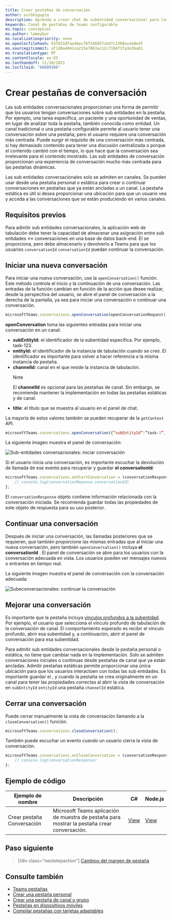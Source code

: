 ```yaml
---
title: Crear pestañas de conversación
author: surbhigupta
description: Aprenda a crear chat de subentidad conversacional para las pestañas de canal, para administrar conversaciones con ejemplos de código
keywords: Canal de pestañas de teams configurable
ms.topic: conceptual
ms.author: lomeybur
ms.localizationpriority: none
ms.openlocfilehash: 63f6310faa4bec78f246857cbd7c1368acee8edf
ms.sourcegitcommit: af1d0a4041ce215e7863ac12c71b6f1fa3e3ba81
ms.translationtype: MT
ms.contentlocale: es-ES
ms.lasthandoff: 11/10/2021
ms.locfileid: "60889366"
---
```

# <a name="create-conversational-tabs"></a>Crear pestañas de conversación

Las sub entidades conversacionales proporcionan una forma de permitir que los usuarios tengan conversaciones sobre sub entidades en la pestaña. Por ejemplo, una tarea específica, un paciente y una oportunidad de ventas, en lugar de analizar toda la pestaña, también conocida como entidad. Un canal tradicional o una pestaña configurable permite al usuario tener una conversación sobre una pestaña, pero el usuario requiere una conversación más centrada. Puede surgir el requisito de una conversación más centrada, si hay demasiado contenido para tener una discusión centralizada o porque el contenido cambió con el tiempo, lo que hace que la conversación sea irrelevante para el contenido mostrado. Las sub entidades de conversación proporcionan una experiencia de conversación mucho más centrada para las pestañas dinámicas.

Las sub entidades conversacionales solo se admiten en canales. Se pueden usar desde una pestaña personal o estática para crear o continuar conversaciones en pestañas que ya están ancladas a un canal. La pestaña estática es útil si desea proporcionar una ubicación para que un usuario vea y acceda a las conversaciones que se están produciendo en varios canales.

## <a name="prerequisites"></a>Requisitos previos

Para admitir sub entidades conversacionales, la aplicación web de tabulación debe tener la capacidad de almacenar una asignación entre sub entidades ↔ conversaciones en una base de datos back-end. El se proporciona, pero debe almacenarlo y devolverlo a Teams para que los usuarios `conversationId` `conversationId` puedan continuar la conversación.

## <a name="start-a-new-conversation"></a>Iniciar una nueva conversación

Para iniciar una nueva conversación, use la `openConversation()` función. Este método controla el inicio y la continuación de una conversación. Las entradas de la función cambian en función de la acción que desee realizar, desde la perspectiva del usuario, se abre el panel de conversación a la derecha de la pantalla, ya sea para iniciar una conversación o continuar una conversación.

``` javascript
microsoftTeams.conversations.openConversation(openConversationRequest);
```

**openConversation** toma las siguientes entradas para iniciar una conversación en un canal:

* **subEntityId:** el identificador de la subentidad específica. Por ejemplo, task-123.
* **entityId:** el identificador de la instancia de tabulación cuando se creó. El identificador es importante para volver a hacer referencia a la misma instancia de pestaña.
* **channelId:** canal en el que reside la instancia de tabulación.
   > [!NOTE]
   > El **channelId** es opcional para las pestañas de canal. Sin embargo, se recomienda mantener la implementación en todas las pestañas estáticas y de canal.
* **title:** el título que se muestra al usuario en el panel de chat.

La mayoría de estos valores también se pueden recuperar de la `getContext` API.

```javascript
microsoftTeams.conversations.openConversation({“subEntityId”:”task-1”, “entityId”: “tabInstanceId-1”, “channelId”: ”19:baa6e71f65b948d189bf5c892baa8e5a@thread.skype”, “title”: "Task Title”});
```

La siguiente imagen muestra el panel de conversación:

![Sub-entidades conversacionales: iniciar conversación](~/assets/images/tabs/conversational-subentities/start-conversation.png)

Si el usuario inicia una conversación, es importante escuchar la devolución de llamada de ese evento para recuperar y guardar **el conversationId**:

```javascript
microsoftTeams.conversations.onStartConversation = (conversationResponse) => {
    // console.log(conversationReponse.conversationId)
};
```

El `conversationResponse` objeto contiene información relacionada con la conversación iniciada. Se recomienda guardar todas las propiedades de este objeto de respuesta para su uso posterior.

## <a name="continue-a-conversation"></a>Continuar una conversación

Después de iniciar una conversación, las llamadas posteriores que se requieren, que también proporcione las mismas entradas que al iniciar una nueva conversación, pero también `openConversation()` incluya **el conversationId** [](#start-a-new-conversation). El panel de conversación se abre para los usuarios con la conversación adecuada en vista. Los usuarios pueden ver mensajes nuevos o entrantes en tiempo real.

La siguiente imagen muestra el panel de conversación con la conversación adecuada:

![Subeconversacionales: continuar la conversación](~/assets/images/tabs/conversational-subentities/continue-conversation.png)

## <a name="enhance-a-conversation"></a>Mejorar una conversación

Es importante que la pestaña incluya [vínculos profundos a la subentidad](~/concepts/build-and-test/deep-links.md). Por ejemplo, el usuario que selecciona el vínculo profundo de tabulación de la conversación de canal. El comportamiento esperado es recibir el vínculo profundo, abrir esa subentidad y, a continuación, abrir el panel de conversación para esa subentidad.

Para admitir sub entidades conversacionales desde la pestaña personal o estática, no tiene que cambiar nada en la implementación. Solo se admiten conversaciones iniciales o continuas desde pestañas de canal que ya están ancladas. Admitir pestañas estáticas permite proporcionar una única ubicación para que los usuarios interactúen con todas las sub entidades. Es importante guardar el , y cuando la pestaña se crea originalmente en un canal para tener las propiedades correctas al abrir la vista de conversación en `subEntityId` `entityId` una pestaña `channelId` estática.

## <a name="close-a-conversation"></a>Cerrar una conversación

Puede cerrar manualmente la vista de conversación llamando a la `closeConversation()` función.

```javascript
microsoftTeams.conversations.closeConversation();
```

También puede escuchar un evento cuando un usuario cierra la vista de conversación.

```javascript
microsoftTeams.conversations.onCloseConversation = (conversationResponse) => {
    // console.log(conversationResponse)
};
```

## <a name="code-sample"></a>Ejemplo de código

| Ejemplo de nombre | Descripción | C# |Node.js|
|-------------|-------------|------|----|
|Crear pestaña Conversación| Microsoft Teams aplicación de muestra de pestaña para mostrar la pestaña crear conversación. | [View](https://github.com/OfficeDev/Microsoft-Teams-Samples/tree/main/samples/tab-conversations/csharp) |  [View](https://github.com/OfficeDev/Microsoft-Teams-Samples/tree/main/samples/tab-conversations/nodejs) |

## <a name="next-step"></a>Paso siguiente

> [!div class="nextstepaction"]
> [Cambios del margen de pestaña](~/resources/removing-tab-margins.md)

## <a name="see-also"></a>Consulte también

* [Teams pestañas](~/tabs/what-are-tabs.md)
* [Crear una pestaña personal](~/tabs/how-to/create-personal-tab.md)
* [Crear una pestaña de canal o grupo](~/tabs/how-to/create-channel-group-tab.md)
* [Pestañas en dispositivos móviles](~/tabs/design/tabs-mobile.md)
* [Compilar pestañas con tarjetas adaptables](~/tabs/how-to/build-adaptive-card-tabs.md)
